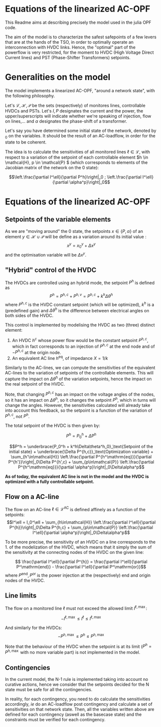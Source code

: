 # Equations of the linearized AC-OPF

This Readme aims at describing precisely the model used in the julia OPF code.

The aim of the model is to characterize the safest safepoints of a few levers that are at the hands of the TSO, in order to optimally operate an interconnection with HVDC links. Hence, the "optimal" part of the powerflow is very restricted, for the moment to HVDC (High Voltage Direct Current lines) and PST (Phase-Shifter Transformers) setpoints.

# Generalities on the model
The model implements a linearized AC-OPF, "around a network state", with the following philosophy.

Let's $\mathcal{L}, \mathcal{H}, \mathcal{P}$ be the sets (respectively) of monitores lines, controllable HVDCs and PSTs.
Let's $I, P$ designates the current and the power, the upper/superscripts will indicate whether we're speaking of injection, flow on lines,... and $\alpha$ designates the phase-shift of a transformer.

Let's say you have determined some initial state of the network, denoted by ${}_0$ on the variables. It should be the result of an AC-loadflow, in order for the state to be coherent.

The idea is to calculate the sensitivities of all monitored lines $\ell \in\mathcal{L}$, with respect to a variation of the setpoint of each controllable element $h \in \mathcal{H}, p \in \mathcal{P} $ (which corresponds to elements of the Jacobian matrix of the network on the $0$ state): 

$$\left.\frac{\partial I^\ell}{\partial P^h}\right|_0 ; \left.\frac{\partial I^\ell}{\partial \alpha^p}\right|_0$$

# Equations of the linearized AC-OPF
## Setpoints of the variable elements
As we are "moving around" the $0$ state, the setpoints $x \in\{P,\alpha\}$ of an element $y\in\mathcal{H} \cup \mathcal{P}$ will be define as a variation around its initial value :
$$x^y = x_0^y + \Delta x^y$$
and the optimisation variable will be $\Delta x^y$.

## "Hybrid" control of the HVDC

The HVDCs are controlled using an hybrid mode, the setpoint $P^h$ is defined as 
$$ P^h = P^{h,c} + P^{h,v} = P^{h,c} + k^h\Delta\theta^h$$ 
where $P^{h,c}$ is the HVDC constant setpoint (which will be optimized), $k^h$ is a (predefined gain) and $\Delta\theta^h$ is the difference between electrical angles on both sides of the HVDC.

This control is implemented by modelising the HVDC as two (three) distinct element:
1. An HVDC $h^c$ whose power flow would be the constant setpoint $P^{h,c}$, which in fact corresponds to an injection of $P^{h,c}$ at the end node and of $-P^{h,c}$ at the origin node.
2. An equivalent AC line $h^\mathrm{eq}$, of impedance $X= 1/k$

Similarly to the AC-lines, we can compute the sensitivities of the equivalent AC-lines to the variation of setpoints of the controllable elements. This will capture the impact on $\Delta\theta^h$ of the variation setpoints, hence the impact on the real setpoint of the HVDC. 

Note, that changing $P^{h,c}$ has an impact on the voltage angles of the nodes, so it has an impact on $\Delta\theta^h$, so it changes the setpoint $P^{h}$, which in turns will change the angles. However, the sensitivities calculated will already take into account this feedback, so the setpoint is a function of the variation of $P^{h,c}$, not $P^h$.

The total setpoint of the HVDC is then given by:

$$P^h = P^h_0 + \Delta P^h $$

$$P^h = \underbrace{P_0^h + k^h\Delta\theta^h_0}_\text{Setpoint of the initial state} + \underbrace{\Delta P^{h,c}}_\text{Optimization variable} +  \sum_{h'\in\mathcal{H}} \left.\frac{\partial P^{h^\mathrm{eq}}}{\partial P^{h'}}\right|_0\Delta P^{h',c} + \sum_{p\in\mathcal{P}} \left.\frac{\partial P^{h^\mathrm{eq}}}{\partial \alpha^p}\right|_0\Delta\alpha^p$$

**As of today, the equivalent AC line is not in the model and the HVDC is optimized with a fully controllable setpoint.**

## Flow on a AC-line

The flow on an AC-line $\ell\in\mathcal{L}^\mathrm{AC}$ is defined affinely as a function of the setpoints:
$$I^\ell = I_0^\ell + \sum_{h\in\mathcal{H}} \left.\frac{\partial I^\ell}{\partial P^{h}}\right|_0\Delta P^{h,c} + \sum_{p\in\mathcal{P}} \left.\frac{\partial I^\ell}{\partial \alpha^p}\right|_0\Delta\alpha^p$$

To be more precise, the sensitivity of an HVDC on a line corresponds to the 1. of the modelization of the HVDC, which means that it simply the sum of the sensitivity at the connecting nodes of the HVDC on the given line:

$$ \frac{\partial I^\ell}{\partial P^{h}} = \frac{\partial I^\ell}{\partial P^\mathrm{end}} - \frac{\partial I^\ell}{\partial P^\mathrm{or}}$$
where $P^\mathrm{end}, P^\mathrm{or}$ is the power injection at the (respectively) $\mathrm{end}$ and $\mathrm{origin}$ nodes of the HVDC.

## Line limits
The flow on a monitored line $\ell$ must not exceed the allowed limit $I^{\ell,\max}$: 

$$-I^{\ell,\max}\leqslant I^\ell \leqslant I^{\ell,\max}$$

And similarly for the HVDCs:
$$-P^{h,\max}\leqslant P^h \leqslant P^{h,\max}$$

Note that the behaviour of the HVDC when the setpoint is at its limit ($P^h = P^{h,\max}$ with no more variable part) is not implemented in the model.

## Contingencies
In the current model, the N-1 rule is implemented taking into account no curative actions, hence we consider that the setpoints decided for the N state must be safe for all the contingencies.

In reality, for each contingency, you need to do calculate the sensitivities accordingly, *ie* do an AC-loadflow post contingency and calculate a set of sensitivities on that network state. Then, all the variables written above are defined for each contingency (aswell as the basecase state) and the constraints must be verified for each contingency.

